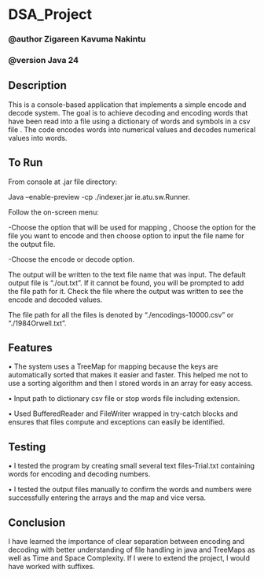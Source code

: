 # DSA_Project
### @author Zigareen Kavuma Nakintu
### @version Java 24

## Description
This is a console-based application that implements a simple encode and decode system. The goal is to achieve decoding and encoding words that have been read into a file using a dictionary of words and symbols in a csv file .  The code encodes words into numerical values and decodes numerical values into words.

## To Run
From console at .jar file directory:

Java –enable-preview -cp ./indexer.jar ie.atu.sw.Runner.

Follow the on-screen menu:

 -Choose the option that will be used for mapping , Choose the option for the file you want to encode and then choose option to input the file name for the output file.

-Choose the encode or decode option.

The output will be written to the text file name that was input. The default output file is “./out.txt”. If it cannot be found, you will be prompted to add the file path for it. Check the file where the output was written to see the encode and decoded values.

The file path for all the files is denoted by “./encodings-10000.csv” or “./1984Orwell.txt”. 

## Features

•	The system uses a TreeMap   for mapping because the keys are automatically sorted that makes it easier and faster. This helped me not to use a sorting algorithm and then I stored words in an array for easy access.

•	Input path to dictionary csv file or stop words file including extension.

•	Used BufferedReader and FileWriter wrapped in try-catch blocks and ensures that files compute and exceptions can easily be identified.

## Testing

•	I tested the program by creating small several text files-Trial.txt containing words for encoding and decoding numbers.

•	I tested the output files manually to confirm the words and numbers were successfully entering the arrays and the map and vice versa.

## Conclusion
I have learned the importance of clear separation between encoding and decoding with better understanding of file handling in java and TreeMaps as well as Time and Space Complexity. If I were to extend the project, I would have worked with suffixes.

